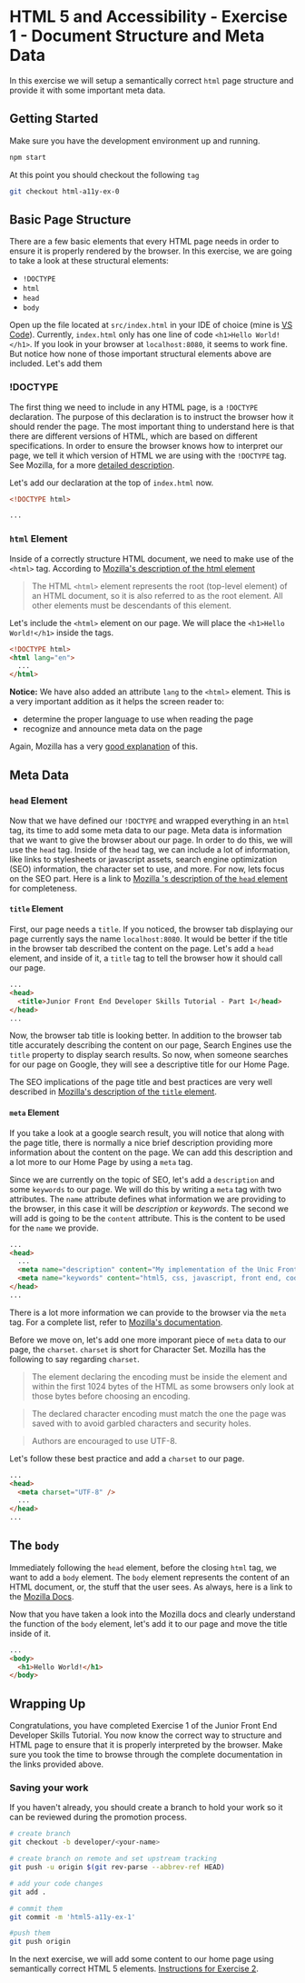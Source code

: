 # HTML 5 and Accessibility - Exercise 1 - Document Structure and Meta Data

In this exercise we will setup a semantically correct `html` page structure and provide it with some important meta data.

## Getting Started

Make sure you have the development environment up and running.

```sh
npm start
```

At this point you should checkout the following `tag`

```sh
git checkout html-a11y-ex-0
```

## Basic Page Structure

There are a few basic elements that every HTML page needs in order to ensure it is properly rendered by the browser. In this exercise, we are going to take a look at these structural elements:

* `!DOCTYPE`
* `html`
* `head`
* `body`

Open up the file located at `src/index.html` in your IDE of choice (mine is [VS Code](https://code.visualstudio.com/)). Currently, `index.html` only has one line of code `<h1>Hello World!</h1>`. If you look in your browser at `localhost:8080`, it seems to work fine. But notice how none of those important structural elements above are included. Let's add them

### !DOCTYPE

The first thing we need to include in any HTML page, is a `!DOCTYPE` declaration. The purpose of this declaration is to instruct the browser how it should render the page. The most important thing to understand here is that there are different versions of HTML, which are based on different specifications. In order to ensure the browser knows how to interpret our page, we tell it which version of HTML we are using with the `!DOCTYPE` tag. See Mozilla, for a more [detailed description](https://developer.mozilla.org/en-US/docs/Glossary/Doctype).

Let's add our declaration at the top of `index.html` now.

```html
<!DOCTYPE html>

...
```

### `html` Element

Inside of a correctly structure HTML document, we need to make use of the `<html>` tag. According to [Mozilla's description of the html element](https://developer.mozilla.org/en-US/docs/Web/HTML/Element/html)

> The HTML `<html>` element represents the root (top-level element) of an HTML document, so it is also referred to as the root element. All other elements must be descendants of this element.

Let's include the `<html>` element on our page. We will place the `<h1>Hello World!</h1>` inside the tags.

```html
<!DOCTYPE html>
<html lang="en">
  ...
</html>
```


**Notice:** We have also added an attribute `lang` to the `<html>` element. This is a very important addition as it helps the screen reader to: 
* determine the proper language to use when reading the page
* recognize and announce meta data on the page

Again, Mozilla has a very [good explanation](https://developer.mozilla.org/en-US/docs/Web/HTML/Element/html#Accessibility_concerns) of this.

## Meta Data

### `head` Element

Now that we have defined our `!DOCTYPE` and wrapped everything in an `html` tag, its time to add some meta data to our page. Meta data is information that we want to give the browser about our page. In order to do this, we will use the `head` tag. Inside of the `head` tag, we can include a lot of information, like links to stylesheets or javascript assets, search engine optimization (SEO) information, the character set to use, and more. For now, lets focus on the SEO part. Here is a link to [Mozilla 's description of the `head` element](https://developer.mozilla.org/en-US/docs/Web/HTML/Element/head) for completeness.

#### `title` Element

First, our page needs a `title`. If you noticed, the browser tab displaying our page currently says the name `localhost:8080`. It would be better if the title in the browser tab described the content on the page. Let's add a `head` element, and inside of it, a `title` tag to tell the browser how it should call our page.

```html
...
<head>
  <title>Junior Front End Developer Skills Tutorial - Part 1</head>
</head>
...
```

Now, the browser tab title is looking better. In addition to the browser tab title accurately describing the content on our page, Search Engines use the `title` property to display search results. So now, when someone searches for our page on Google, they will see a descriptive title for our Home Page.

The SEO implications of the page title and best practices are very well described in [Mozilla's description of the `title` element](https://developer.mozilla.org/en-US/docs/Web/HTML/Element/title).

#### `meta` Element

If you take a look at a google search result, you will notice that along with the page title, there is normally a nice brief description providing more information about the content on the page. We can add this description and a lot more to our Home Page by using a `meta` tag.

Since we are currently on the topic of SEO, let's add a `description` and some `keywords` to our page. We will do this by writing a `meta` tag with two attributes. The `name` attribute defines what information we are providing to the browser, in this case it will be *description* or *keywords*. The second we will add is going to be the `content` attribute. This is the content to be used for the `name` we provide.

```html
...
<head>
  ...
  <meta name="description" content="My implementation of the Unic Front End Skills repository exercises." />
  <meta name="keywords" content="html5, css, javascript, front end, coding, tutorial" />
</head>
...
```

There is a lot more information we can provide to the browser via the `meta` tag. For a complete list, refer to [Mozilla's documentation](https://developer.mozilla.org/en-US/docs/Web/HTML/Element/meta).

Before we move on, let's add one more imporant piece of `meta` data to our page, the `charset`. `charset` is short for Character Set. Mozilla has the following to say regarding `charset`.

> The <meta> element declaring the encoding must be inside the <head> element and within the first 1024 bytes of the HTML as some browsers only look at those bytes before choosing an encoding.

> The declared character encoding must match the one the page was saved with to avoid garbled characters and security holes.

> Authors are encouraged to use UTF-8.

Let's follow these best practice and add a `charset` to our page.

```html
...
<head>
  <meta charset="UTF-8" />
  ...
</head>
...
```

## The `body`

Immediately following the `head` element, before the closing `html` tag, we want to add a `body` element. The `body` element represents the content of an HTML document, or, the stuff that the user sees. As always, here is a link to the [Mozilla Docs](https://developer.mozilla.org/en-US/docs/Web/HTML/Element/body).

Now that you have taken a look into the Mozilla docs and clearly understand the function of the `body` element, let's add it to our page and move the title inside of it.

```html
...
<body>
  <h1>Hello World!</h1>
</body>
```

## Wrapping Up

Congratulations, you have completed Exercise 1 of the Junior Front End Developer Skills Tutorial. You now know the correct way to structure and HTML page to ensure that it is properly interpreted by the browser. Make sure you took the time to browse through the complete documentation in the links provided above.

### Saving your work

If you haven't already, you should create a branch to hold your work so it can be reviewed during the promotion process.

```sh
# create branch
git checkout -b developer/<your-name>

# create branch on remote and set upstream tracking
git push -u origin $(git rev-parse --abbrev-ref HEAD)

# add your code changes
git add .

# commit them
git commit -m 'html5-a11y-ex-1'

#push them
git push origin
```

In the next exercise, we will add some content to our home page using semantically correct HTML 5 elements. [Instructions for Exercise 2](ex-2.md).
